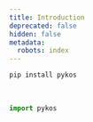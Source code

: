 ```yaml
---
title: Introduction
deprecated: false
hidden: false
metadata:
  robots: index
---
```

```python
pip install pykos
```

<br />

```python Python
import pykos
```